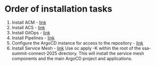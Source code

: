 # Order of installation tasks

1. Install ACM - [link](https://gitlab.consulting.redhat.com/uki-sa/ssa-summit-connect-2025/-/blob/main/acm-install/README.md?ref_type=heads)
2. Install ACS - [link](https://gitlab.consulting.redhat.com/uki-sa/ssa-summit-connect-2025/-/blob/main/acs-install/README.md?ref_type=heads)
3. Install GitOps - [link](https://gitlab.consulting.redhat.com/uki-sa/ssa-summit-connect-2025/-/tree/main/gitops-install-acm?ref_type=heads)
4. Install Pipelines - [link](https://gitlab.consulting.redhat.com/uki-sa/ssa-summit-connect-2025/-/blob/main/pipelines-install-acm/README.md?ref_type=heads)
5. Configure the ArgoCD instance for access to the repository - [link](https://gitlab.consulting.redhat.com/uki-sa/ssa-summit-connect-2025/-/tree/main/argocd-apps?ref_type=heads)
6. Install Service Mesh - [link](https://gitlab.consulting.redhat.com/uki-sa/ssa-summit-connect-2025/-/blob/main/kustomization.yaml?ref_type=heads)
    Use oc apply -K within the root of the ssa-summit-connect-2025 directory. This will install the service mesh components and the main ArgoCD project and applications.